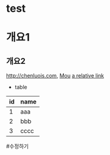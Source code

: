 # test

# 개요1
## 개요2
<http://chenluois.com>,
[Mou](https://twitter.com/mou)
[a relative link](other_file.md)
[^1]: And that's the footnote.
![logo](http://finfra.com/f/f.png)

* table

|id|name |
|--|-----|
|1 |aaa  |
|2 |bbb  |
|3 |cccc |

#수정하기
